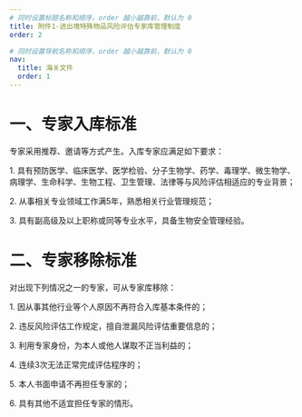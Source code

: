 ```yaml
---
# 同时设置标题名称和顺序，order 越小越靠前，默认为 0
title: 附件1-进出境特殊物品风险评估专家库管理制度
order: 2 

# 同时设置导航名称和顺序，order 越小越靠前，默认为 0
nav:
  title: 海关文件
  order: 1 
---
```


<!-- markdown body -->

# 一、专家入库标准
专家采用推荐、邀请等方式产生。入库专家应满足如下要求：

1\. 具有预防医学、临床医学、医学检验、分子生物学、药学、毒理学、微生物学、病理学、生命科学、生物工程、卫生管理、法律等与风险评估相适应的专业背景；

2\. 从事相关专业领域工作满5年，熟悉相关行业管理规范；

3\. 具有副高级及以上职称或同等专业水平，具备生物安全管理经验。

# 二、专家移除标准

对出现下列情况之一的专家，可从专家库移除：

1\. 因从事其他行业等个人原因不再符合入库基本条件的；

2\. 违反风险评估工作规定，擅自泄漏风险评估重要信息的；

3\. 利用专家身份，为本人或他人谋取不正当利益的；

4\. 连续3次无法正常完成评估程序的；

5\. 本人书面申请不再担任专家的；

6\. 具有其他不适宜担任专家的情形。
